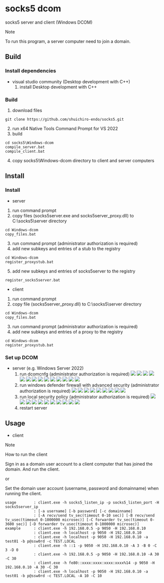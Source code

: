 # socks5 dcom

socks5 server and client (Windows DCOM)

> [!NOTE]
> To run this program, a server computer need to join a domain.

## Build
### Install dependencies
- visual studio community (Desktop development with C++)
    1. install Desktop development with C++

### Build
1. download files
```
git clone https://github.com/shuichiro-endo/socks5.git
```
2. run x64 Native Tools Command Prompt for VS 2022
3. build
```
cd socks5\Windows-dcom
compile_server.bat
compile_client.bat
```
4. copy socks5\Windows-dcom directory to client and server computers

## Install
### Install
- server
1. run command prompt
2. copy files (socks5server.exe and socks5server_proxy.dll) to C:\socks5\server directory
```
cd Windows-dcom
copy_files.bat
```
3. run command prompt (administrator authorization is required)
4. add new subkeys and entries of a stub to the registry
```
cd Windows-dcom
register_proxystub.bat
```
5. add new subkeys and entries of socks5server to the registry
```
register_socks5server.bat
```
- client
1. run command prompt
2. copy file (socks5server_proxy.dll) to C:\socks5\server directory
```
cd Windows-dcom
copy_files.bat
```
3. run command prompt (administrator authorization is required)
4. add new subkeys and entries of a proxy to the registry
```
cd Windows-dcom
register_proxystub.bat
```

### Set up DCOM
- server (e.g. Windows Server 2022)
    1. run dcomcnfg (administrator authorization is required)
    ![](./imgs/dcomcnfg/01.jpg)
    ![](./imgs/dcomcnfg/02.jpg)
    ![](./imgs/dcomcnfg/03.jpg)
    ![](./imgs/dcomcnfg/04.jpg)
    ![](./imgs/dcomcnfg/05.jpg)
    ![](./imgs/dcomcnfg/06.jpg)
    ![](./imgs/dcomcnfg/07.jpg)
    ![](./imgs/dcomcnfg/08.jpg)
    ![](./imgs/dcomcnfg/09.jpg)
    ![](./imgs/dcomcnfg/10.jpg)
    ![](./imgs/dcomcnfg/11.jpg)
    ![](./imgs/dcomcnfg/12.jpg)
    ![](./imgs/dcomcnfg/13.jpg)
    ![](./imgs/dcomcnfg/14.jpg)
    2. run windows defender firewall with advanced security (administrator authorization is required)
    ![](./imgs/firewall/01.jpg)
    ![](./imgs/firewall/02.jpg)
    ![](./imgs/firewall/03.jpg)
    ![](./imgs/firewall/04.jpg)
    ![](./imgs/firewall/05.jpg)
    ![](./imgs/firewall/06.jpg)
    ![](./imgs/firewall/07.jpg)
    ![](./imgs/firewall/08.jpg)
    ![](./imgs/firewall/09.jpg)
    3. run local security policy (administrator authorization is required)
    ![](./imgs/localsecuritypolicy/01-1.jpg)
    ![](./imgs/localsecuritypolicy/01-2.jpg)
    ![](./imgs/localsecuritypolicy/02-1.jpg)
    ![](./imgs/localsecuritypolicy/02-2.jpg)
    ![](./imgs/localsecuritypolicy/02-3.jpg)
    ![](./imgs/localsecuritypolicy/02-4.jpg)
    ![](./imgs/localsecuritypolicy/02-5.jpg)
    ![](./imgs/localsecuritypolicy/03-1.jpg)
    ![](./imgs/localsecuritypolicy/03-2.jpg)
    ![](./imgs/localsecuritypolicy/03-3.jpg)
    ![](./imgs/localsecuritypolicy/03-4.jpg)
    4. restart server

## Usage
- client
> [!NOTE]
> How to run the client
> 
> Sign in as a domain user account to a client computer that has joined the domain. And run the client.
>
> or
> 
> Set the domain user account (username, password and domainname) when running the client.
```
usage        : client.exe -h socks5_listen_ip -p socks5_listen_port -H socks5server_ip
             : [-a username] [-b password] [-c domainname]
             : [-A recv/send tv_sec(timeout 0-10 sec)] [-B recv/send tv_usec(timeout 0-1000000 microsec)] [-C forwarder tv_sec(timeout 0-3600 sec)] [-D forwarder tv_usec(timeout 0-1000000 microsec)]
example      : client.exe -h 192.168.0.5 -p 9050 -H 192.168.0.10
             : client.exe -h localhost -p 9050 -H 192.168.0.10
             : client.exe -h localhost -p 9050 -H 192.168.0.10 -a test01 -b p@ssw0rd -c TEST.LOCAL
             : client.exe -h ::1 -p 9050 -H 192.168.0.10 -A 3 -B 0 -C 3 -D 0
             : client.exe -h 192.168.0.5 -p 9050 -H 192.168.0.10 -A 30 -C 30
             : client.exe -h fe80::xxxx:xxxx:xxxx:xxxx%14 -p 9050 -H 192.168.0.10 -A 30 -C 30
             : client.exe -h localhost -p 9050 -H 192.168.0.10 -a test01 -b p@ssw0rd -c TEST.LOCAL -A 10 -C 10
```

